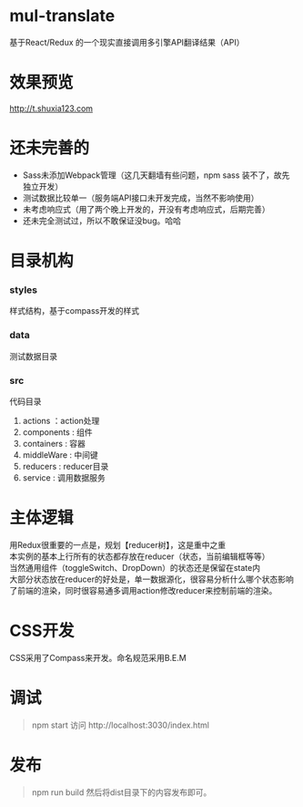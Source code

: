 # mul-translate
基于React/Redux 的一个现实直接调用多引擎API翻译结果（API）

# 效果预览
http://t.shuxia123.com

# 还未完善的
* Sass未添加Webpack管理（这几天翻墙有些问题，npm sass 装不了，故先独立开发）
* 测试数据比较单一（服务端API接口未开发完成，当然不影响使用）
* 未考虑响应式（用了两个晚上开发的，开没有考虑响应式，后期完善）
* 还未完全测试过，所以不敢保证没bug。哈哈

# 目录机构
### styles
样式结构，基于compass开发的样式
### data 
测试数据目录
### src
代码目录
1. actions ：action处理
2. components : 组件
3. containers : 容器
4. middleWare : 中间键
5. reducers : reducer目录
6. service : 调用数据服务

# 主体逻辑
用Redux很重要的一点是，规划【reducer树】，这是重中之重<br/>
本实例的基本上行所有的状态都存放在reducer（状态，当前编辑框等等）<br/>
当然通用组件（toggleSwitch、DropDown）的状态还是保留在state内<br/>
大部分状态放在reducer的好处是，单一数据源化，很容易分析什么哪个状态影响了前端的渲染，同时很容易通多调用action修改reducer来控制前端的渲染。

# CSS开发
CSS采用了Compass来开发。命名规范采用B.E.M

# 调试
> npm start
> 访问 http://localhost:3030/index.html

# 发布
> npm run build
>然后将dist目录下的内容发布即可。